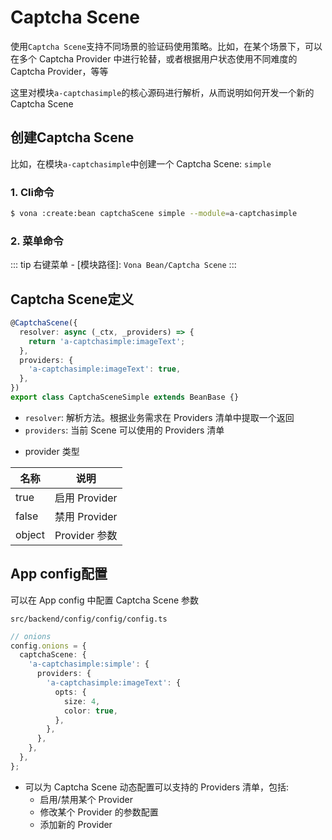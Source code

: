# Captcha Scene

使用`Captcha Scene`支持不同场景的验证码使用策略。比如，在某个场景下，可以在多个 Captcha Provider 中进行轮替，或者根据用户状态使用不同难度的 Captcha Provider，等等

这里对模块`a-captchasimple`的核心源码进行解析，从而说明如何开发一个新的 Captcha Scene

## 创建Captcha Scene

比如，在模块`a-captchasimple`中创建一个 Captcha Scene: `simple`

### 1. Cli命令

``` bash
$ vona :create:bean captchaScene simple --module=a-captchasimple
```

### 2. 菜单命令

::: tip
右键菜单 - [模块路径]: `Vona Bean/Captcha Scene`
:::

## Captcha Scene定义

``` typescript
@CaptchaScene({
  resolver: async (_ctx, _providers) => {
    return 'a-captchasimple:imageText';
  },
  providers: {
    'a-captchasimple:imageText': true,
  },
})
export class CaptchaSceneSimple extends BeanBase {}
```

- `resolver`: 解析方法。根据业务需求在 Providers 清单中提取一个返回
- `providers`: 当前 Scene 可以使用的 Providers 清单

* provider 类型

|名称|说明|
|--|--|
|true|启用 Provider|
|false|禁用 Provider|
|object|Provider 参数|

## App config配置

可以在 App config 中配置 Captcha Scene 参数

`src/backend/config/config/config.ts`

``` typescript
// onions
config.onions = {
  captchaScene: {
    'a-captchasimple:simple': {
      providers: {
        'a-captchasimple:imageText': {
          opts: {
            size: 4,
            color: true,
          },
        },
      },
    },
  },
};
```

- 可以为 Captcha Scene 动态配置可以支持的 Providers 清单，包括:
  - 启用/禁用某个 Provider
  - 修改某个 Provider 的参数配置
  - 添加新的 Provider
